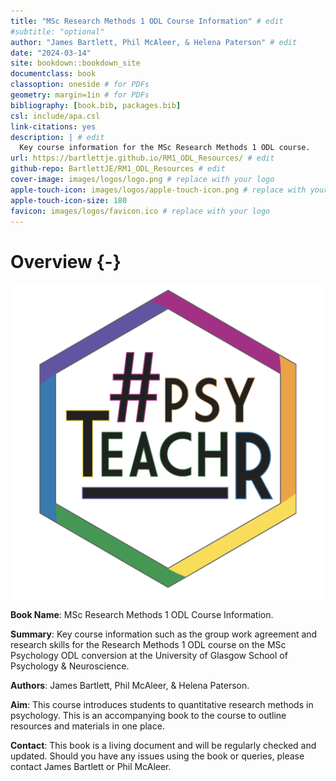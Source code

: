 ```yaml
--- 
title: "MSc Research Methods 1 ODL Course Information" # edit
#subtitle: "optional" 
author: "James Bartlett, Phil McAleer, & Helena Paterson" # edit
date: "2024-03-14"
site: bookdown::bookdown_site
documentclass: book
classoption: oneside # for PDFs
geometry: margin=1in # for PDFs
bibliography: [book.bib, packages.bib]
csl: include/apa.csl
link-citations: yes
description: | # edit
  Key course information for the MSc Research Methods 1 ODL course.
url: https://bartlettje.github.io/RM1_ODL_Resources/ # edit
github-repo: BartlettJE/RM1_ODL_Resources # edit
cover-image: images/logos/logo.png # replace with your logo
apple-touch-icon: images/logos/apple-touch-icon.png # replace with your logo
apple-touch-icon-size: 180
favicon: images/logos/favicon.ico # replace with your logo
---
```




# Overview {-}

<div class="small_right"><img src="images/logos/logo.png" 
     alt="ADS Hex Logo" /></div>

**Book Name**: MSc Research Methods 1 ODL Course Information. 

**Summary**: Key course information such as the group work agreement and research skills for the Research Methods 1 ODL course on the MSc Psychology ODL conversion at the University of Glasgow School of Psychology & Neuroscience.

**Authors**: James Bartlett, Phil McAleer, & Helena Paterson. 

**Aim**: This course introduces students to quantitative research methods in psychology. This is an accompanying book to the course to outline resources and materials in one place. 

**Contact**: This book is a living document and will be regularly checked and updated. Should you have any issues using the book or queries, please contact James Bartlett or Phil McAleer.
